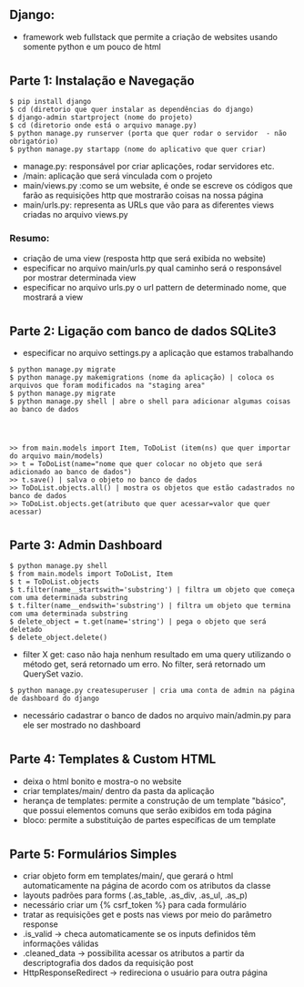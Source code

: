 ## Django:
- framework web fullstack que permite a criação de websites usando somente python e um pouco de html

#

## Parte 1: Instalação e Navegação
```shell
$ pip install django
$ cd (diretorio que quer instalar as dependências do django) 
$ django-admin startproject (nome do projeto)
$ cd (diretorio onde está o arquivo manage.py)
$ python manage.py runserver (porta que quer rodar o servidor  - não obrigatório)
$ python manage.py startapp (nome do aplicativo que quer criar)
```

- manage.py: responsável por criar aplicações, rodar servidores etc.
- /main: aplicação que será vinculada com o projeto
- main/views.py :como se um website, é onde se escreve os códigos que farão as requisições http que mostrarão coisas na nossa página
- main/urls.py: representa as URLs que vão para as diferentes views criadas no arquivo views.py

### Resumo:
- criação de uma view (resposta http que será exibida no website)
- especificar no arquivo main/urls.py qual caminho será o responsável por mostrar determinada view
- especificar no arquivo urls.py o url pattern de determinado nome, que mostrará a view

#

## Parte 2: Ligação com banco de dados SQLite3
- especificar no arquivo settings.py a aplicação que estamos trabalhando
```shell
$ python manage.py migrate
$ python manage.py makemigrations (nome da aplicação) | coloca os arquivos que foram modificados na "staging area"
$ python manage.py migrate
$ python manage.py shell | abre o shell para adicionar algumas coisas ao banco de dados
```
#
```shell

>> from main.models import Item, ToDoList (item(ns) que quer importar do arquivo main/models)
>> t = ToDoList(name="nome que quer colocar no objeto que será adicionado ao banco de dados")
>> t.save() | salva o objeto no banco de dados
>> ToDoList.objects.all() | mostra os objetos que estão cadastrados no banco de dados
>> ToDoList.objects.get(atributo que quer acessar=valor que quer acessar)
```

#

## Parte 3: Admin Dashboard
```shell
$ python manage.py shell
$ from main.models import ToDoList, Item
$ t = ToDoList.objects
$ t.filter(name__startswith='substring') | filtra um objeto que começa com uma determinada substring
$ t.filter(name__endswith='substring') | filtra um objeto que termina com uma determinada substring
$ delete_object = t.get(name='string') | pega o objeto que será deletado
$ delete_object.delete()
```

- filter X get: caso não haja nenhum resultado em uma query utilizando o método get, será retornado um erro. No filter, será retornado um QuerySet vazio.


```shell
$ python manage.py createsuperuser | cria uma conta de admin na página de dashboard do django
```

- necessário cadastrar o banco de dados no arquivo main/admin.py para ele ser mostrado no dashboard

#

## Parte 4: Templates & Custom HTML
- deixa o html bonito e mostra-o no website
- criar templates/main/ dentro da pasta da aplicação
- herança de templates: permite a construção de um template "básico", que possui elementos comuns que serão exibidos em toda página
- bloco: permite a substituição de partes específicas de um template

#

## Parte 5: Formulários Simples
- criar objeto form em templates/main/, que gerará o html automaticamente na página de acordo com os atributos da classe
- layouts padrões para forms (.as_table, .as_div, .as_ul, .as_p)
- necessário criar um {% csrf_token %} para cada formulário
- tratar as requisições get e posts nas views por meio do parâmetro response
- .is_valid → checa automaticamente se os inputs definidos têm informações válidas
- .cleaned_data → possibilita acessar os atributos a partir da descriptografia dos dados da requisição post
- HttpResponseRedirect → redireciona o usuário para outra página 